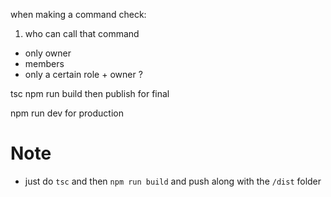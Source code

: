 when making a command check:

1. who can call that command 
- only owner
- members
- only a certain role + owner ?


tsc
npm run build
then publish for final

npm run dev for production



# Note
- just do `tsc` and then `npm run build` and push along with the `/dist` folder